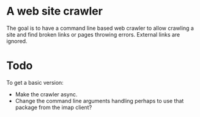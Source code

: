 
# A web site crawler 

The goal is to have a command line based web crawler to allow crawling a site and find broken links or pages throwing errors.
External links are ignored.

# Todo

To get a basic version:

- Make the crawler async.
- Change the command line arguments handling perhaps to use that package from the imap client?


